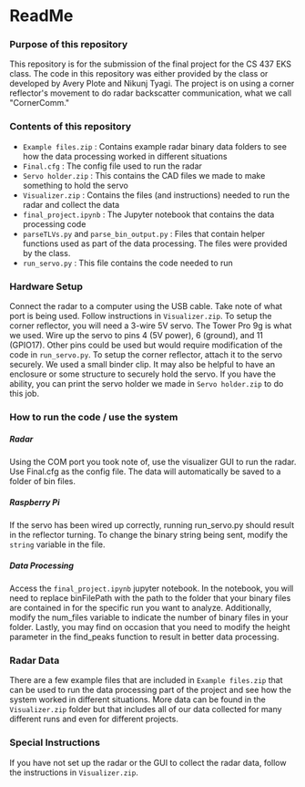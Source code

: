 # ReadMe
### Purpose of this repository
This repository is for the submission of the final project for the CS 437 EKS class. The code in this repository was either provided by the class or developed by Avery Plote and Nikunj Tyagi. The project is on using a corner reflector's movement to do radar backscatter communication, what we call "CornerComm."
### Contents of this repository
- `Example files.zip` : Contains example radar binary data folders to see how the data processing worked in different situations
- `Final.cfg` : The config file used to run the radar
- `Servo holder.zip` : This contains the CAD files we made to make something to hold the servo
- `Visualizer.zip` : Contains the files (and instructions) needed to run the radar and collect the data
- `final_project.ipynb` : The Jupyter notebook that contains the data processing code
- `parseTLVs.py` and `parse_bin_output.py` : Files that contain helper functions used as part of the data processing. The files were provided by the class.
- `run_servo.py` : This file contains the code needed to run 
### Hardware Setup
Connect the radar to a computer using the USB cable. Take note of what port is being used. Follow instructions in `Visualizer.zip`.
To setup the corner reflector, you will need a 3-wire 5V servo. The Tower Pro 9g is what we used. Wire up the servo to pins 4 (5V power), 6 (ground), and 11 (GPIO17). Other pins could be used but would require modification of the code in `run_servo.py`.
To setup the corner reflector, attach it to the servo securely. We used a small binder clip. It may also be helpful to have an enclosure or some structure to securely hold the servo. If you have the ability, you can print the servo holder we made in `Servo holder.zip` to do this job.
### How to run the code / use the system
##### Radar
Using the COM port you took note of, use the visualizer GUI to run the radar. Use Final.cfg as the config file. The data will automatically be saved to a folder of bin files. 
##### Raspberry Pi
If the servo has been wired up correctly, running run_servo.py should result in the reflector turning. To change the binary string being sent, modify the `string` variable in the file.
##### Data Processing
Access the `final_project.ipynb` jupyter notebook. In the notebook, you will need to replace binFilePath with the path to the folder that your binary files are contained in for the specific run you want to analyze. Additionally, modify the num_files variable to indicate the number of binary files in your folder. Lastly, you may find on occasion that you need to modify the height parameter in the find_peaks function to result in better data processing. 
### Radar Data
There are a few example files that are included in `Example files.zip` that can be used to run the data processing part of the project and see how the system worked in different situations. More data can be found in the `Visualizer.zip` folder but that includes all of our data collected for many different runs and even for different projects.
### Special Instructions
If you have not set up the radar or the GUI to collect the radar data, follow the instructions in `Visualizer.zip`.
